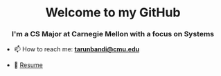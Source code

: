 <h1 align="center">Welcome to my GitHub</h1>
<h3 align="center">I'm a CS Major at Carnegie Mellon with a focus on Systems</h3>

<div>
  
- 📫 How to reach me: **tarunbandi@cmu.edu**

- 📄 [Resume](./Tarun's_Resume.pdf)

</div>








